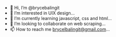 - 👋 Hi, I’m @brycebalingit
- 👀 I’m interested in UIX design...
- 🌱 I’m currently learning javascript, css and html...
- 💞️ I’m looking to collaborate on web scraping...
- 📫 How to reach me brycelbalingit@gmail.com...

<!---
brycebalingit/brycebalingit is a ✨ special ✨ repository because its `README.md` (this file) appears on your GitHub profile.
You can click the Preview link to take a look at your changes.
--->
